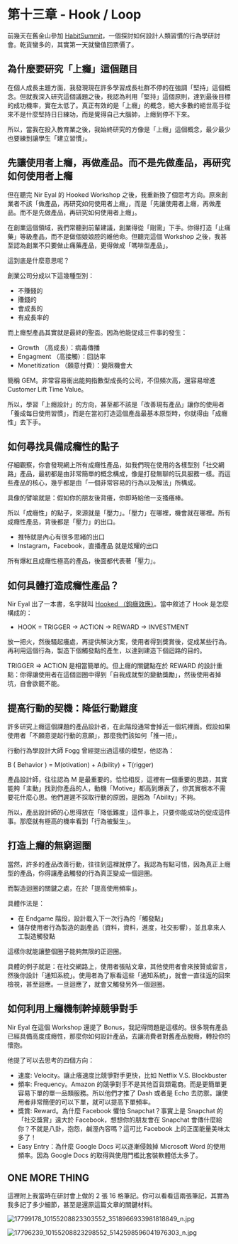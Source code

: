 # 第十三章 - Hook / Loop

前幾天在舊金山參加 [HabitSummit](http://habitsummit.com)，一個探討如何設計人類習慣的行為學研討會。乾貨蠻多的，其實第一天就蠻值回票價了。

## 為什麼要研究「上癮」這個題目

在個人成長主題方面，我發現現在許多學習成長社群不停的在強調「堅持」這個概念。但就我深入研究這個議題之後，我認為利用「堅持」這個原則，達到最後目標的成功機率，實在太低了。真正有效的是「上癮」的概念，絕大多數的絕世高手從來不是什麼堅持日日練功，而是覺得自己大腦帥，上癮到停不下來。

所以，當我在投入教育業之後，我始終研究的方像是「上癮」這個概念，最少最少也要練到讓學生「建立習慣」。

## 先讓使用者上癮，再做產品。而不是先做產品，再研究如何使用者上癮

但在聽完 Nir Eyal 的 Hooked Workshop 之後，我重新換了個思考方向。原來創業者不該「做產品，再研究如何使用者上癮」，而是「先讓使用者上癮，再做產品。而不是先做產品，再研究如何使用者上癮」。

在創業這個領域，我們常聽到前輩建議，創業得從「剛需」下手。你得打造「止痛藥」等級產品，而不是做個娘娘腔的維他命。但聽完這個 Workshop 之後，我甚至認為創業不只要做止痛藥產品，更得做成「嗎啡型產品」。

這到底是什麼意思呢？

創業公司分成以下這幾種型別：

- 不賺錢的
- 賺錢的
- 會成長的
- 有成長率的

而上癮型產品其實就是最終的聖盃。因為他能促成三件事的發生：

- Growth （高成長）：病毒傳播
- Engagment （高接觸）：回訪率
- Monetitization （願意付費）：變限機會大

簡稱 GEM。非常容易衝出能夠指數型成長的公司，不但頻次高，還容易增進 Customer Lift Time Value。

所以，學習「上癮設計」的方向，甚至都不該是「改善現有產品」讓你的使用者「養成每日使用習慣」，而是在當初打造這個產品最基本原型時，你就得由「成癮性」去下手。

## 如何尋找具備成癮性的點子

仔細觀察，你會發現網上所有成癮性產品，如我們現在使用的各樣型別「社交網路」產品，最初都是由非常簡單的概念構成，像是打發無聊的玩具服務一樣。而這些產品的核心，幾乎都是由「一個非常容易的行為以及解法」所構成。

具像的譬喻就是：假如你的朋友後背癢，你即時給他一支搔癢棒。

所以「成癮性」的點子，來源就是「壓力」。「壓力」在哪裡，機會就在哪裡。所有成癮性產品，背後都是「壓力」的出口。

- 推特就是內心有很多思緒的出口
- Instagram，Facebook，直播產品 就是炫耀的出口

所有爆紅且成癮性極高的產品，後面都代表著「壓力」。

## 如何具體打造成癮性產品？

Nir Eyal 出了一本書，名字就叫 [Hooked （鉤癮效應）](https://www.amazon.com/Hooked-How-Build-Habit-Forming-Products-ebook/dp/B00NW01MKM)。當中敘述了 Hook 是怎麼構成的：

- HOOK = TRIGGER -> ACTION -> REWARD -> INVESTMENT

放一把火，然後騷起癢處，再提供解決方案，使用者得到獎賞後，促成某些行為。再利用這個行為，製造下個觸發點的產生，以達到建造下個迴路的目的。

TRIGGER => ACTION 是相當簡單的。但上癮的關鍵點在於 REWARD 的設計重點：你得讓使用者在這個迴圈中得到「自我成就型的變動獎勵」，然後使用者掉坑，自會欲罷不能。

## 提高行動的契機：降低行動難度

許多研究上癮這個課題的產品設計者，在此階段通常會掉近一個坑裡面。假設如果使用者「不願意提起行動的意願」，那麼我們該如何「推一把」。

行動行為學設計大師 Fogg 曾經提出過這樣的模型，他認為：

B ( Behavior ) = M(otivation) + A(bility) + T(rigger)

產品設計師，往往認為 M 是最重要的。恰恰相反，這裡有一個重要的思路，其實能夠「主動」找到你產品的人，動機「Motive」都高到爆表了，你其實根本不需要花什麼心思。他們遲遲不採取行動的原因，是因為「Ability」不夠。

所以，產品設計師的心思得放在「降低難度」這件事上，只要你能成功的促成這件事。那麼就有極高的機率看到「行為被髮生」。

## 打造上癮的無窮迴圈

當然，許多的產品改善行動，往往到這裡就停了。我認為有點可惜，因為真正上癮型的產品，你得讓產品觸發的行為真正變成一個迴圈。

而製造迴圈的關鍵之處，在於「提高使用頻率」。

具體作法是：

- 在 Endgame 階段，設計載入下一次行為的「觸發點」
- 儲存使用者行為製造的副產品（資料，資料，進度，社交影響），並且拿來人工製造觸發點

這樣你就能讓整個圈子能夠無限的正迴圈。

具體的例子就是：在社交網路上，使用者張貼文章，其他使用者會來按贊或留言，然後你設計「通知系統」。使用者為了察看這些「通知系統」，就會一直往返的回來檢視，甚至迴應。一旦迴應了，就會又觸發另外一個迴圈。

## 如何利用上癮機制幹掉競爭對手

Nir Eyal 在這個 Workshop 還提了 Bonus，我記得問題是這樣的。很多現有產品已經具備高度成癮性，那麼你如何設計產品，去讓消費者對舊產品脫癮，轉投你的懷抱。

他提了可以去思考的四個方向：

- 速度: Velocity。讓止癢速度比競爭對手更快，比如 Netflix V.S. Blockbuster
- 頻率: Frequency。Amazon 的競爭對手不是其他百貨類電商。而是更簡單更容易下單的單一品類服務。所以他們才推了 Dash 或者是 Echo 去防禦。讓使用者非常簡便的可以下單，就可以提高下單頻率。
- 獎賞: Reward。為什麼 Facebook 懼怕 Snapchat？事實上是 Snapchat 的「社交獎賞」遠大於 Facebook，想想你的朋友會在 Snapchat 會傳什麼給你？不就是八卦，抱怨，鹹溼內容嗎？這可比 Facebook 上的正面能量美味太多了！
- Easy Entry：為什麼 Google Docs 可以逐漸侵蝕掉 Microsoft Word 的使用頻率。因為 Google Docs 的取得與使用門檻比套裝軟體低太多了。

## ONE MORE THING



這裡附上我當時在研討會上做的 2 張 16 格筆記。你可以看看這兩張筆記，其實為我多記了多少細節，甚至是還原這篇文章的關鍵材料。

![17799178_10155208823303552_3518966933981818849_n.jpg](http://user-image.logdown.io/user/1/blog/317/post/1692228/9k4UUHz6QQGONiwjP6ve_17799178_10155208823303552_3518966933981818849_n.jpg)

![17796239_10155208823298552_5142598596041976303_n.jpg](http://user-image.logdown.io/user/1/blog/317/post/1692228/W5AsK9dHS8mofqIwrPhV_17796239_10155208823298552_5142598596041976303_n.jpg)
